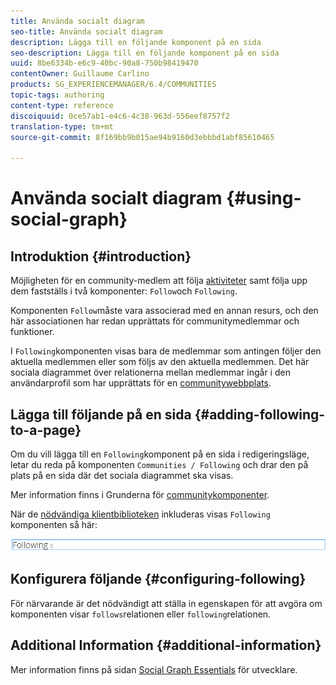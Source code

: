 ```yaml
---
title: Använda socialt diagram
seo-title: Använda socialt diagram
description: Lägga till en följande komponent på en sida
seo-description: Lägga till en följande komponent på en sida
uuid: 8be6334b-e6c9-40bc-90a8-750b98419470
contentOwner: Guillaume Carlino
products: SG_EXPERIENCEMANAGER/6.4/COMMUNITIES
topic-tags: authoring
content-type: reference
discoiquuid: 0ce57ab1-e4c6-4c38-963d-556eef8757f2
translation-type: tm+mt
source-git-commit: 8f169bb9b015ae94b9160d3ebbbd1abf85610465

---
```



# Använda socialt diagram {#using-social-graph}

## Introduktion {#introduction}

Möjligheten för en community-medlem att följa [aktiviteter](activities.md) samt följa upp dem fastställs i två komponenter: `Follow`och `Following`.

Komponenten `Follow`måste vara associerad med en annan resurs, och den här associationen har redan upprättats för communitymedlemmar och funktioner.

I `Following`komponenten visas bara de medlemmar som antingen följer den aktuella medlemmen eller som följs av den aktuella medlemmen. Det här sociala diagrammet över relationerna mellan medlemmar ingår i den användarprofil som har upprättats för en [communitywebbplats](overview.md#communitiessites).

## Lägga till följande på en sida {#adding-following-to-a-page}

Om du vill lägga till en `Following`komponent på en sida i redigeringsläge, letar du reda på komponenten `Communities / Following` och drar den på plats på en sida där det sociala diagrammet ska visas.

Mer information finns i Grunderna för [communitykomponenter](basics.md).

När de [nödvändiga klientbiblioteken](essentials-socialgraph.md#essentials-for-client-side) inkluderas visas `Following` komponenten så här:

![chlimage_1-447](assets/chlimage_1-447.png)

## Konfigurera följande {#configuring-following}

För närvarande är det nödvändigt att ställa in egenskapen för att avgöra om komponenten visar `follows`relationen eller `following`relationen.

## Additional Information {#additional-information}

Mer information finns på sidan [Social Graph Essentials](essentials-socialgraph.md) för utvecklare.
